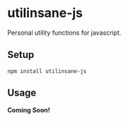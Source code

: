 # utilinsane-js
Personal utility functions for javascript.

## Setup

`npm install utilinsane-js`

## Usage

**Coming Soon!**